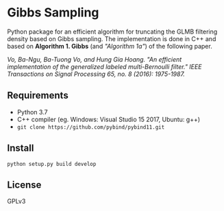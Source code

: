 # Gibbs Sampling

Python package for an efficient algorithm for truncating the GLMB filtering density based on Gibbs sampling. 
The implementation is done in C++ and based on __Algorithm 1. Gibbs__ (and _"Algorithm 1a"_) of the following paper.

_Vo, Ba-Ngu, Ba-Tuong Vo, and Hung Gia Hoang. "An efficient implementation of the generalized labeled multi-Bernoulli filter." IEEE Transactions on Signal Processing 65, no. 8 (2016): 1975-1987._
## Requirements

- Python 3.7
- C++ compiler (eg. Windows: Visual Studio 15 2017, Ubuntu: g++)
- `git clone https://github.com/pybind/pybind11.git `
## Install

`python setup.py build develop`


## License

GPLv3
